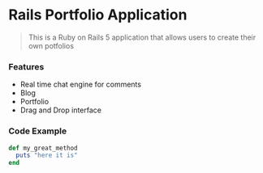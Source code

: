 # Rails Portfolio Application

> This is a Ruby on Rails 5 application that allows users to create their own potfolios

### Features

- Real time chat engine for comments
- Blog
- Portfolio
- Drag and Drop interface

### Code Example

```ruby
def my_great_method
  puts "here it is"
end
```
